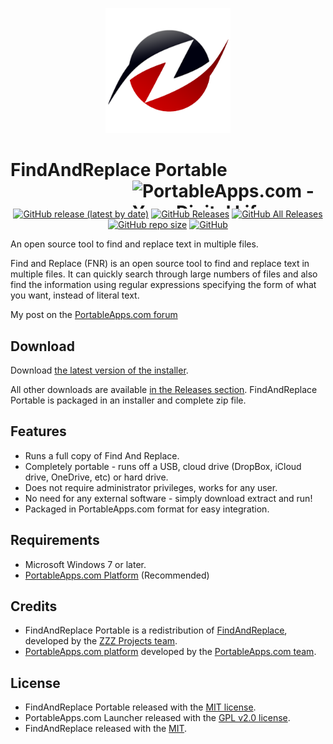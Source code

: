 <p align="center">
	<img src="./FindAndReplacePortable/App/AppInfo/appicon_256.png" width="200" alt="FindAndReplace logo" title="FindAndReplace logo" />
</p>

# FindAndReplace Portable<a href="https://portableapps.com/"><img src="https://cdn.portableapps.com/portableapps.com_1546.png" width="309" height="45" alt="PortableApps.com - Your Digital Life, Anywhere" title="PortableApps.com - Your Digital Life, Anywhere" align="right"></a>

<p align="center">
	<a href="https://github.com/Makazzz/FindAndReplacePortable/releases/latest"><img alt="GitHub release (latest by date)" src="https://img.shields.io/github/v/release/Makazzz/FindAndReplacePortable?color=0cf&logo=**Choose**"></a>
	<a href="https://github.com/Makazzz/FindAndReplacePortable/releases/latest"><img alt="GitHub Releases" src="https://img.shields.io/github/downloads/Makazzz/FindAndReplacePortable/latest/total?color=blue"></a>
	<a href="https://github.com/Makazzz/FindAndReplacePortable/releases"><img alt="GitHub All Releases" src="https://img.shields.io/github/downloads/Makazzz/FindAndReplacePortable/total?color=0cf"></a>
	<a href="https://github.com/Makazzz/FindAndReplacePortable"><img alt="GitHub repo size" src="https://img.shields.io/github/repo-size/Makazzz/FindAndReplacePortable?color=blue"></a>
	<a href="https://raw.githubusercontent.com/Makazzz/FindAndReplacePortable/master/LICENSE"><img alt="GitHub" src="https://img.shields.io/github/license/Makazzz/FindAndReplacePortable?color=0cf"></a>
</p>

An open source tool to find and replace text in multiple files.

Find and Replace (FNR) is an open source tool to find and replace text in multiple files. It can quickly search through large numbers of files and also find the information using regular expressions specifying the form of what you want, instead of literal text.

My post on the [PortableApps.com forum](https://PortableApps.com/node/**Number**)

## Download

Download [the latest version of the installer][D1].

All other downloads are available [in the Releases section][D2]. FindAndReplace Portable
is packaged in an installer and complete zip file.

[D1]: https://github.com/Makazzz/FindAndReplacePortable/releases/latest
[D2]: https://github.com/Makazzz/FindAndReplacePortable/releases

## Features

*	Runs a full copy of Find And Replace.
*	Completely portable - runs off a USB, cloud drive (DropBox, iCloud drive, OneDrive, etc) or hard drive.
*	Does not require administrator privileges, works for any user.
*	No need for any external software - simply download extract and run!
*	Packaged in PortableApps.com format for easy integration.

## Requirements

*	Microsoft Windows 7 or later.
*	[PortableApps.com Platform](https://PortableApps.com/download) (Recommended)

## Credits

*	FindAndReplace Portable is a redistribution of [FindAndReplace](http://findandreplace.io/), developed by the [ZZZ Projects team](https://github.com/zzzprojects).
*	[PortableApps.com platform](https://PortableApps.com/download) developed by the [PortableApps.com team](https://PortableApps.com).

## License

*	FindAndReplace Portable released with the [MIT license](https://raw.githubusercontent.com/Makazzz/FindAndReplacePortable/master/LICENSE).
*	PortableApps.com Launcher released with the [GPL v2.0 license](https://raw.githubusercontent.com/Makazzz/FindAndReplacePortable/master/FindAndReplacePortable/Other/Source/LauncherLicense.txt).
*	FindAndReplace released with the [MIT](https://raw.githubusercontent.com/zzzprojects/findandreplace/master/LICENSE).
